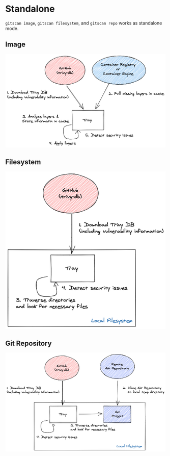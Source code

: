 # Standalone

`gitscan image`, `gitscan filesystem`, and `gitscan repo` works as standalone mode.

## Image

![standalone](../../../imgs/image.png)

## Filesystem

![fs](../../../imgs/fs.png)

## Git Repository

![repo](../../../imgs/repo.png)

